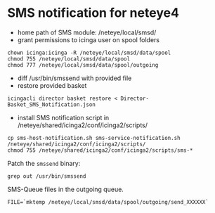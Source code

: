 # SMS notification for neteye4

- home path of SMS module: /neteye/local/smsd/
- grant permissions to icinga user on spool folders
```
chown icinga:icinga -R /neteye/local/smsd/data/spool
chmod 755 /neteye/local/smsd/data/spool
chmod 777 /neteye/local/smsd/data/spool/outgoing
```
- diff /usr/bin/smssend with provided file
- restore provided basket
```
icingacli director basket restore < Director-Basket_SMS_Notification.json
```
- install SMS notification script in /neteye/shared/icinga2/conf/icinga2/scripts/
```
cp sms-host-notification.sh sms-service-notification.sh /neteye/shared/icinga2/conf/icinga2/scripts/
chmod 755 /neteye/shared/icinga2/conf/icinga2/scripts/sms-*
```
Patch the `smssend` binary:
```
grep out /usr/bin/smssend
```

SMS-Queue files in the outgoing queue.
```
FILE=`mktemp /neteye/local/smsd/data/spool/outgoing/send_XXXXXX`
```
 
